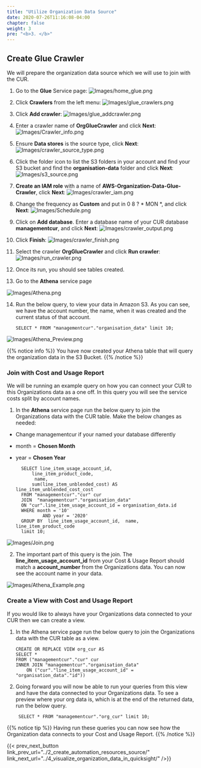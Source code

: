 ```yaml
---
title: "Utilize Organization Data Source"
date: 2020-07-26T11:16:08-04:00
chapter: false
weight: 3
pre: "<b>3. </b>"
---
```


## Create Glue Crawler
We will prepare the organization data source which we will use to join with the CUR. 

1. Go to the **Glue** Service page:
![Images/home_glue.png](/Cost/200_Pricing_Model_Analysis/Images/home_glue.png)

2. Click **Crawlers** from the left menu:
![Images/glue_crawlers.png](/Cost/200_Pricing_Model_Analysis/Images/glue_crawlers.png)

3. Click **Add crawler**:
![Images/glue_addcrawler.png](/Cost/200_Pricing_Model_Analysis/Images/glue_addcrawler.png)

4. Enter a crawler name of **OrgGlueCrawler** and click **Next**:
![Images/Crawler_info.png](/Cost/300_Organization_Data_CUR_Connection/Images/Crawler_info.png)

5. Ensure **Data stores** is the source type, click **Next**:
![Images/crawler_source_type.png](/Cost/300_Organization_Data_CUR_Connection/Images/crawler_source_type.png)

6. Click the folder icon to list the S3 folders in your account and find your S3 bucket and find the **organisation-data** folder and click **Next**:
![Images/s3_source.png](/Cost/300_Organization_Data_CUR_Connection/Images/s3_source.png)

7. **Create an IAM role** with a name of **AWS-Organization-Data-Glue-Crawler**, click **Next**:
![Images/crawler_iam.png](/Cost/300_Organization_Data_CUR_Connection/Images/crawler_iam.png)

8. Change the frequency as **Custom** and put in 0 8 ? * MON *, and click **Next**:
![Images/Schedule.png](/Cost/300_Organization_Data_CUR_Connection/Images/Schedule.png)

9. Click on **Add database**.  Enter a database name of your CUR database **managementcur**, and click **Next**:
![Images/crawler_output.png](/Cost/300_Organization_Data_CUR_Connection/Images/crawler_output.png)

10. Click **Finish**:
![Images/crawler_finish.png](/Cost/300_Organization_Data_CUR_Connection/Images/crawler_finish.png)

11. Select the crawler **OrgGlueCrawler** and click **Run crawler**:
![Images/run_crawler.png](/Cost/300_Organization_Data_CUR_Connection/Images/run_crawler.png)

12. Once its run, you should see tables created.

13.	Go to the **Athena** service page

![Images/Athena.png](/Cost/300_Organization_Data_CUR_Connection/Images/Athena.png)

14. Run the below query, to view your data in Amazon S3. As you can see, we have the account number, the name, when it was created and the current status of that account.

		SELECT * FROM "managementcur"."organisation_data" limit 10;

![Images/Athena_Preview.png](/Cost/300_Organization_Data_CUR_Connection/Images/Athena_Preview.png)
		

{{% notice info %}}
You have now created your Athena table that will query the organization data in the S3 Bucket. 
{{% /notice %}}


### Join with Cost and Usage Report

We will be running an example query on how you can connect your CUR to this Organizations data as a one off. In this query you will see the service costs split by account names. 

1.	In the **Athena** service page run the below query to join the Organizations data with the CUR table. Make the below changes as needed:

- Change managementcur if your named your database differently
- month = **Chosen Month**
- year = **Chosen Year**

		SELECT line_item_usage_account_id,
			line_item_product_code,
			 name,
			sum(line_item_unblended_cost) AS line_item_unblended_cost_cost
		FROM "managementcur"."cur" cur
		JOIN  "managementcur"."organisation_data"
		ON "cur".line_item_usage_account_id = organisation_data.id
		WHERE month = '10'
				AND year = '2020'
		GROUP BY  line_item_usage_account_id,  name, line_item_product_code
		limit 10;

![Images/Join.png](/Cost/300_Organization_Data_CUR_Connection/Images/Join.png)

2. The important part of this query is the join. The **line_item_usage_account_id** from your Cost & Usage Report should match a **account_number** from the Organizations data. You can now see the account name in your data.

![Images/Athena_Example.png](/Cost/300_Organization_Data_CUR_Connection/Images/Athena_Example.png)

### Create a View with Cost and Usage Report

If you would like to always have your Organizations data connected to your CUR then we can create a view. 

1.	In the Athena service page run the below query to join the Organizations data with the CUR table as a view. 

		CREATE OR REPLACE VIEW org_cur AS
		SELECT *
		FROM ("managementcur"."cur" cur
		INNER JOIN "managementcur"."organisation_data"
			ON ("cur"."line_item_usage_account_id" = "organisation_data"."id")) 
			


2. Going forward you will now be able to run your queries from this view and have the data connected to your Organizations data. To see a preview where your org data is, which is at the end of the returned data, run the below query.

		SELECT * FROM "managementcur"."org_cur" limit 10;

{{% notice tip %}}
Having run these queries you can now see how the Organization data connects to your Cost and Usage Report. 
{{% /notice %}}


{{< prev_next_button link_prev_url="../2_create_automation_resources_source/" link_next_url="../4_visualize_organization_data_in_quicksight/" />}}
